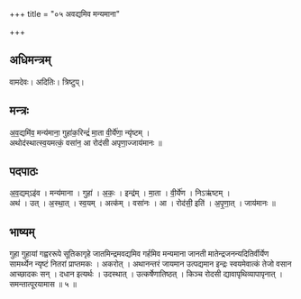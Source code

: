 +++
title = "०५ अवद्यमिव मन्यमाना"

+++
## अधिमन्त्रम्
वामदेवः। अदितिः। त्रिष्टुप्।

## मन्त्रः
अ॒व॒द्यमि॑व॒ मन्य॑माना॒ गुहा॑क॒रिन्द्रं॑ मा॒ता वी॒र्ये॑णा॒ न्यृ॑ष्टम् ।  
अथोद॑स्थात्स्व॒यमत्कं॒ वसा॑न॒ आ रोद॑सी अपृणा॒ज्जाय॑मानः ॥

## पदपाठः
अ॒व॒द्यम्ऽइ॑व । मन्य॑माना । गुहा॑ । अ॒कः॒ । इन्द्र॑म् । मा॒ता । वी॒र्ये॑ण । निऽऋ॑ष्टम् ।  
अथ॑ । उत् । अ॒स्था॒त् । स्व॒यम् । अत्क॑म् । वसा॑नः । आ । रोद॑सी॒ इति॑ । अ॒पृ॒णा॒त् । जाय॑मानः ॥

## भाष्यम्
गुहा गुहायां गह्वररूपे सूतिकागृहे जातमिन्द्रमवद्यमिव गर्हमिव मन्यमाना जानती मातेन्द्रजनन्यदितिर्वीर्येण सामर्थ्येन न्यृष्टं नितरां प्राप्तमकः । अकरोत् । अथानन्तरं जायमान उत्पद्यमान इन्द्रः स्वयमेवात्कं तेजो वसान आच्छादकः सन् । दधान इत्यर्थः । उदस्थात् । उत्कर्षेणातिष्ठत् । किञ्च रोदसी द्यावापृथिव्यापापृनात् । समन्तात्पूरयामास ॥ ५ ॥